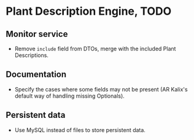 # Plant Description Engine, TODO

## Monitor service
* Remove `include` field from DTOs, merge with the included Plant Descriptions.

## Documentation
* Specify the cases where some fields may not be present (AR Kalix's default
  way of handling missing Optionals).

## Persistent data
* Use MySQL instead of files to store persistent data.
